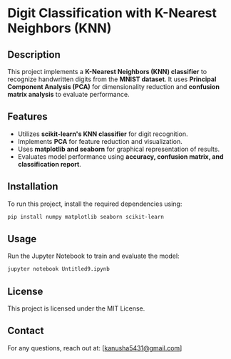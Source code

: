 # Digit Classification with K-Nearest Neighbors (KNN)

## Description
This project implements a **K-Nearest Neighbors (KNN) classifier** to recognize handwritten digits from the **MNIST dataset**. It uses **Principal Component Analysis (PCA)** for dimensionality reduction and **confusion matrix analysis** to evaluate performance.

## Features
- Utilizes **scikit-learn's KNN classifier** for digit recognition.
- Implements **PCA** for feature reduction and visualization.
- Uses **matplotlib and seaborn** for graphical representation of results.
- Evaluates model performance using **accuracy, confusion matrix, and classification report**.

## Installation
To run this project, install the required dependencies using:

```bash
pip install numpy matplotlib seaborn scikit-learn
```

## Usage
Run the Jupyter Notebook to train and evaluate the model:

```bash
jupyter notebook Untitled9.ipynb
```

## License
This project is licensed under the MIT License.

## Contact
For any questions, reach out at: [kanusha5431@gmail.com]

